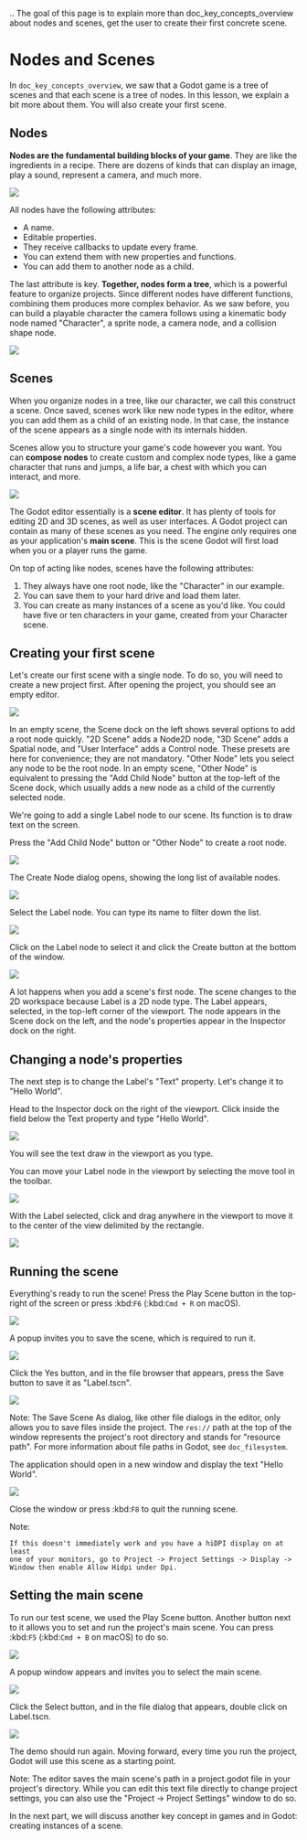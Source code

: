 .. The goal of this page is to explain more than doc_key_concepts_overview about nodes and scenes, get the user to create their first concrete scene.



Nodes and Scenes
================

In `doc_key_concepts_overview`, we saw that a Godot game is a tree of
scenes and that each scene is a tree of nodes. In this lesson, we explain a bit
more about them. You will also create your first scene.

Nodes
-----

**Nodes are the fundamental building blocks of your game**. They are like the
ingredients in a recipe. There are dozens of kinds that can display an image,
play a sound, represent a camera, and much more.

![](img/nodes_and_scenes_nodes.png)

All nodes have the following attributes:

- A name.
- Editable properties.
- They receive callbacks to update every frame.
- You can extend them with new properties and functions.
- You can add them to another node as a child.

The last attribute is key. **Together, nodes form a tree**, which is a powerful
feature to organize projects. Since different nodes have different functions,
combining them produces more complex behavior. As we saw before, you can build a
playable character the camera follows using a kinematic body node named
"Character", a sprite node, a camera node, and a collision shape node.

![](img/nodes_and_scenes_character_nodes.png)

Scenes
------

When you organize nodes in a tree, like our character, we call this construct a
scene. Once saved, scenes work like new node types in the editor, where you can
add them as a child of an existing node. In that case, the instance of the scene
appears as a single node with its internals hidden.

Scenes allow you to structure your game's code however you want. You can
**compose nodes** to create custom and complex node types, like a game character
that runs and jumps, a life bar, a chest with which you can interact, and more.

![](img/nodes_and_scenes_3d_scene_example.png)

The Godot editor essentially is a **scene editor**. It has plenty of tools for
editing 2D and 3D scenes, as well as user interfaces. A Godot project can
contain as many of these scenes as you need. The engine only requires one as
your application's **main scene**. This is the scene Godot will first load when
you or a player runs the game.

On top of acting like nodes, scenes have the following attributes:

1. They always have one root node, like the "Character" in our example.
2. You can save them to your hard drive and load them later.
3. You can create as many instances of a scene as you'd like. You could have
   five or ten characters in your game, created from your Character scene.

Creating your first scene
-------------------------

Let's create our first scene with a single node. To do so, you will need to
create a new project first. After opening the project, you should see an empty
editor.

![](img/nodes_and_scenes_01_empty_editor.png)

In an empty scene, the Scene dock on the left shows several options to add a
root node quickly. "2D Scene" adds a Node2D node, "3D Scene" adds a Spatial
node, and "User Interface" adds a Control node. These presets
are here for convenience; they are not mandatory. "Other Node" lets you select any
node to be the root node. In an empty scene, "Other Node" is equivalent to pressing
the "Add Child Node" button at the top-left of the Scene dock, which usually adds
a new node as a child of the currently selected node.

We're going to add a single Label node to our scene. Its function is to draw
text on the screen.

Press the "Add Child Node" button or "Other Node" to create a root node.

![](img/nodes_and_scenes_02_scene_dock.png)

The Create Node dialog opens, showing the long list of available nodes.

![](img/nodes_and_scenes_03_create_node_window.png)

Select the Label node. You can type its name to filter down the list.

![](img/nodes_and_scenes_04_create_label_window.png)

Click on the Label node to select it and click the Create button at the bottom
of the window.

![](img/nodes_and_scenes_05_editor_with_label.png)

A lot happens when you add a scene's first node. The scene changes to the 2D
workspace because Label is a 2D node type. The Label appears, selected, in the
top-left corner of the viewport. The node appears in the Scene dock on the left,
and the node's properties appear in the Inspector dock on the right.

Changing a node's properties
----------------------------

The next step is to change the Label's "Text" property. Let's change it to
"Hello World".

Head to the Inspector dock on the right of the viewport. Click inside the field
below the Text property and type "Hello World".

![](img/nodes_and_scenes_06_label_text.png)

You will see the text draw in the viewport as you type.

You can move your Label node in the viewport by selecting the move tool in the
toolbar.

![](img/nodes_and_scenes_07_move_tool.png)

With the Label selected, click and drag anywhere in the viewport to
move it to the center of the view delimited by the rectangle.

![](img/nodes_and_scenes_08_hello_world_text.png)

Running the scene
-----------------

Everything's ready to run the scene! Press the Play Scene button in the
top-right of the screen or press :kbd:`F6` (:kbd:`Cmd + R` on macOS).

![](img/nodes_and_scenes_09_play_scene_button.png)

A popup invites you to save the scene, which is required to run it.

![](img/nodes_and_scenes_10_save_scene_popup.png)

Click the Yes button, and in the file browser that appears, press the Save
button to save it as "Label.tscn".

![](img/nodes_and_scenes_11_save_scene_as.png)

Note:
 The Save Scene As dialog, like other file dialogs in the editor, only
          allows you to save files inside the project. The `res://` path at
          the top of the window represents the project's root directory and
          stands for "resource path". For more information about file paths in
          Godot, see `doc_filesystem`.

The application should open in a new window and display the text "Hello World".

![](img/nodes_and_scenes_12_final_result.png)

Close the window or press :kbd:`F8` to quit the running scene.

Note:


    If this doesn't immediately work and you have a hiDPI display on at least
    one of your monitors, go to Project -> Project Settings -> Display ->
    Window then enable Allow Hidpi under Dpi.

Setting the main scene
----------------------

To run our test scene, we used the Play Scene button. Another button next to it
allows you to set and run the project's main scene. You can press :kbd:`F5`
(:kbd:`Cmd + B` on macOS) to do so.

![](img/nodes_and_scenes_13_play_button.png)

A popup window appears and invites you to select the main scene.

![](img/nodes_and_scenes_14_main_scene_popup.png)

Click the Select button, and in the file dialog that appears, double click on
Label.tscn.

![](img/nodes_and_scenes_15_select_main_scene.png)

The demo should run again. Moving forward, every time you run the project, Godot
will use this scene as a starting point.

Note:
 The editor saves the main scene's path in a project.godot file in your
          project's directory. While you can edit this text file directly to
          change project settings, you can also use the "Project -> Project
          Settings" window to do so.

In the next part, we will discuss another key concept in games and in Godot:
creating instances of a scene.

